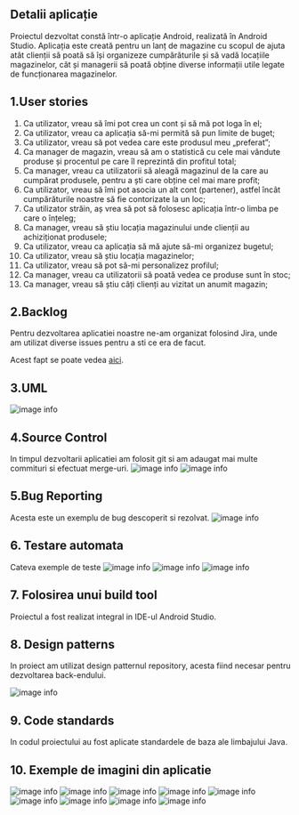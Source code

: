 ## Detalii aplicație
Proiectul dezvoltat constă într-o aplicație Android, realizată în Android Studio.
Aplicația este creată pentru un lanț de magazine cu scopul de ajuta atât clienții să poată
să își organizeze cumpărăturile și să vadă locațiile magazinelor, căt și managerii să poată
obține diverse informații utile legate de funcționarea magazinelor.

## 1.User stories

 1. Ca utilizator, vreau să îmi pot crea un cont și să mă pot loga în el;
 2. Ca utilizator, vreau ca aplicația să-mi permită să pun limite de buget;
 3. Ca utilizator, vreau să pot vedea care este produsul meu „preferat”;
 4. Ca manager de magazin, vreau să am o statistică cu cele mai vândute produse și procentul pe care îl reprezintă din profitul total;
 5. Ca manager, vreau ca utilizatorii să aleagă magazinul de la care au cumpărat produsele, pentru a ști care obține cel mai mare profit;
 6. Ca utilizator, vreau să îmi pot asocia un alt cont (partener), astfel încât cumpărăturile noastre să fie contorizate la un loc;
 7. Ca utilizator străin, aș vrea să pot să folosesc aplicația într-o limba pe care o înțeleg;
 8. Ca manager, vreau să știu locația magazinului unde clienții au achiziționat produsele;
 9. Ca utilizator, vreau ca aplicația să mă ajute să-mi organizez bugetul;
 10. Ca utilizator, vreau să știu locația magazinelor;
 11. Ca utilizator, vreau să pot să-mi personalizez profilul;
 12. Ca manager, vreau ca utilizatorii să poată vedea ce produse sunt în stoc;
 13. Ca manager, vreau să știu câți clienți au vizitat un anumit magazin;

## 2.Backlog

Pentru dezvoltarea aplicatiei noastre ne-am organizat folosind Jira, unde am utilizat diverse issues pentru a sti ce era de facut.

Acest fapt se poate vedea [aici](https://iliecristian.atlassian.net/jira/software/projects/MDS/boards/1).

## 3.UML
![image info](/pictures/UML.png)
## 4.Source Control
In timpul dezvoltarii aplicatiei am folosit git si am adaugat mai multe commituri si efectuat merge-uri.
![image info](/pictures/git1.png)
![image info](/pictures/git2.png)
## 5.Bug Reporting
Acesta este un exemplu de bug descoperit si rezolvat.
![image info](/pictures/bug.png)


## 6. Testare automata
Cateva exemple de teste
![image info](/pictures/test1.png)
![image info](/pictures/test2.png)
![image info](/pictures/test3.png)

## 7. Folosirea unui build tool

Proiectul a fost realizat integral in IDE-ul Android Studio.

## 8. Design patterns

In proiect am utilizat design patternul repository, acesta fiind necesar pentru dezvoltarea back-endului.

![image info](/pictures/repository.png)
## 9. Code standards

In codul proiectului au fost aplicate standardele de baza ale limbajului Java.

## 10. Exemple de imagini din aplicatie
![image info](/pictures/app1.jpg)
![image info](/pictures/app2.jpg)
![image info](/pictures/app3.jpg)
![image info](/pictures/app4.jpg)
![image info](/pictures/app5.jpg)
![image info](/pictures/app6.jpg)
![image info](/pictures/app7.jpg)
![image info](/pictures/app8.jpg)
![image info](/pictures/app9.jpg)
